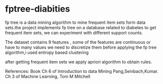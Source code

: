 # fptree-diabities
fp tree is a data mining algorithm to mine frequent item sets form data sets.the project implements fp tree on a database related to 
diabetes to get frequent item sets, we can experiment with different support counts.

The dataset contains 9 features , some of the features are continuous or have to many values we need to discretize them before applying 
the fp tree algorithm,i used entropy based clustering

after getting frequent item sets we apply apriori algorithm to obtain rules.

References: 
Book
Ch 6 of Introduction to data Mining Pang,Seinbach,Kumar.
Ch 3 of Machine Learning, Tom M Mitchell
